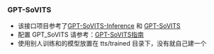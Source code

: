 ### GPT-SoVITS
- 该接口项目参考了<a href="https://github.com/X-T-E-R/-GPT-SoVITS-Inference">GPT-SoVITS-Inference</a> 和 <a href="https://github.com/RVC-Boss/GPT-SoVITS">GPT-SoVITS</a>
- 配置 GPT_SoVITS 请参考：<a href="https://www.yuque.com/baicaigongchang1145haoyuangong/ib3g1e">GPT-SoVITS指南</a>
- 使用别人训练和的模型放置在 tts/trained 目录下，没有就自己建一个
